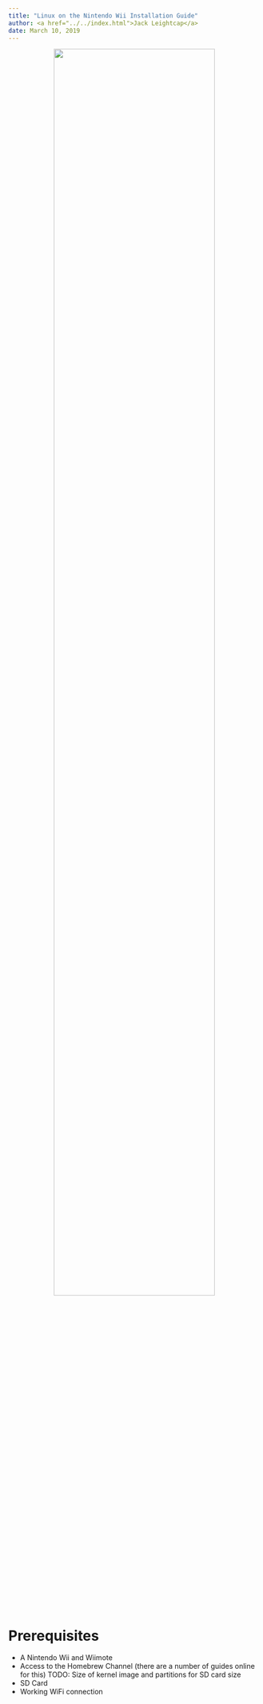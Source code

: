 ```yaml
---
title: "Linux on the Nintendo Wii Installation Guide"
author: <a href="../../index.html">Jack Leightcap</a>
date: March 10, 2019
---
```


<div style="text-align:center">
<img src="../Images/wiilinux.png" width="80%">
</div>

# Prerequisites
- A Nintendo Wii and Wiimote
- Access to the Homebrew Channel (there are a number of
  guides online for this)
TODO: Size of kernel image and partitions for SD card size
- SD Card
- Working WiFi connection
